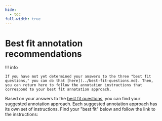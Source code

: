 ```yaml
---
hide:
  - toc
full-width: true
---
```


# Best fit annotation recommendations

!!! info

    If you have not yet determined your answers to the three "best fit questions," you can do that [here](../best-fit-questions.md). Then, you can return here to follow the annotation instructions that correspond to your best fit annotation approach.

Based on your answers to the [best fit questions](../best-fit-questions.md), you can find your suggested annotation approach. Each suggested annotation approach has its own set of instructions. Find your "best fit" below and follow the link to the instructions:

<!-- ![](../../assets/dec-tree-2.drawio) -->
